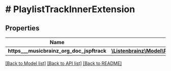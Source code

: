 # # PlaylistTrackInnerExtension

## Properties

Name | Type | Description | Notes
------------ | ------------- | ------------- | -------------
**https___musicbrainz_org_doc_jspftrack** | [**\Listenbrainz\Model\PlaylistTrackInnerExtensionHttpsMusicbrainzOrgDocJspfTrack**](PlaylistTrackInnerExtensionHttpsMusicbrainzOrgDocJspfTrack.md) |  |

[[Back to Model list]](../../README.md#models) [[Back to API list]](../../README.md#endpoints) [[Back to README]](../../README.md)
